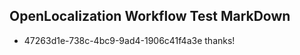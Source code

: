 ## OpenLocalization Workflow Test MarkDown
* 47263d1e-738c-4bc9-9ad4-1906c41f4a3e thanks!

<!--HONumber=Jul16_HO3-->


